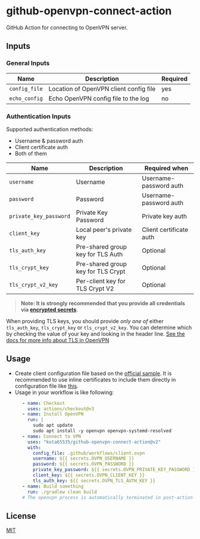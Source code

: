 # github-openvpn-connect-action

GitHub Action for connecting to OpenVPN server.

## Inputs

### General Inputs

| Name          | Description                            | Required |
|---------------|----------------------------------------|----------|
| `config_file` | Location of OpenVPN client config file | yes      |
| `echo_config` | Echo OpenVPN config file to the log    | no       |

### Authentication Inputs

Supported authentication methods:

- Username & password auth
- Client certificate auth
- Both of them

| Name                   | Description                        | Required when           | 
|------------------------|------------------------------------|-------------------------|
| `username`             | Username                           | Username-password auth  |
| `password`             | Password                           | Username-password auth  |
| `private_key_password` | Private Key Password               | Private key auth        |
| `client_key`           | Local peer's private key           | Client certificate auth |
| `tls_auth_key`         | Pre-shared group key for TLS Auth  | Optional                |
| `tls_crypt_key`        | Pre-shared group key for TLS Crypt | Optional                |
| `tls_crypt_v2_key`     | Per-client key for TLS Crypt V2    | Optional                |

> **Note: It is strongly recommended that you provide all credentials
via [encrypted secrets](https://docs.github.com/en/actions/security-guides/encrypted-secrets).**

When providing TLS keys, you should provide *only one of* either `tls_auth_key`, `tls_crypt_key` or `tls_crypt_v2_key`.
You can determine which by checking the value of your key and looking in the header line. 
[See the docs for more info about TLS in OpenVPN](https://openvpn.net/vpn-server-resources/tls-control-channel-security-in-openvpn-access-server)

## Usage

- Create client configuration file based on
  the [official sample](https://github.com/OpenVPN/openvpn/blob/master/sample/sample-config-files/client.conf). It is
  recommended to use inline certificates to include them directly in configuration file
  like [this](https://github.com/kota65535/github-openvpn-connect-action/tree/master/.github/workflows/client.ovpn).
- Usage in your workflow is like following:

```yaml
      - name: Checkout
        uses: actions/checkout@v3
      - name: Install OpenVPN
        run: |
          sudo apt update
          sudo apt install -y openvpn openvpn-systemd-resolved
      - name: Connect to VPN
        uses: "kota65535/github-openvpn-connect-action@v2"
        with:
          config_file: .github/workflows/client.ovpn
          username: ${{ secrets.OVPN_USERNAME }}
          password: ${{ secrets.OVPN_PASSWORD }}
          private_key_password: ${{ secrets.OVPN_PRIVATE_KEY_PASSWORD }}
          client_key: ${{ secrets.OVPN_CLIENT_KEY }}
          tls_auth_key: ${{ secrets.OVPN_TLS_AUTH_KEY }}
      - name: Build something
        run: ./gradlew clean build
      # The openvpn process is automatically terminated in post-action phase
```

## License

[MIT](LICENSE)
